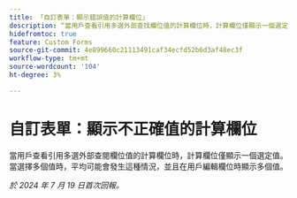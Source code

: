 ```yaml
---
title: 「自訂表單：顯示錯誤值的計算欄位」
description: “當用戶查看引用多選外部查找欄位值的計算欄位時，計算欄位僅顯示一個選定值。 當選擇多個值時，平均可能會發生這種情況，並且在用戶編輯欄位時顯示多個值。
hidefromtoc: true
feature: Custom Forms
source-git-commit: 4e899660c21113491caf34ecfd52b6d3af48ec3f
workflow-type: tm+mt
source-wordcount: '104'
ht-degree: 3%

---
```



# 自訂表單：顯示不正確值的計算欄位

當用戶查看引用多選外部查閱欄位值的計算欄位時，計算欄位僅顯示一個選定值。 當選擇多個值時，平均可能會發生這種情況，並且在用戶編輯欄位時顯示多個值。

_於 2024 年 7 月 19 日首次回報。_
